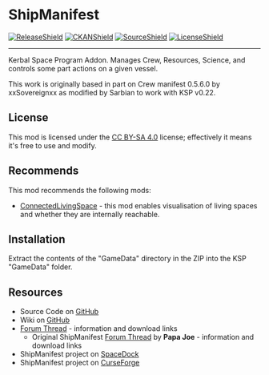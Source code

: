 ShipManifest
============

[![ReleaseShield]][release] [![CKANShield]][CKAN] [![SourceShield]][GitHub] [![LicenseShield]][License]

***

Kerbal Space Program Addon.  Manages Crew, Resources, Science, and controls some part actions on a given vessel.

This work is originally based in part on Crew manifest 0.5.6.0 by xxSovereignxx as modified by Sarbian to work with KSP v0.22.

## License
This mod is licensed under the [CC BY-SA 4.0][License] license; effectively it means it's free to use and modify.

## Recommends
This mod recommends the following mods:
* [ConnectedLivingSpace][CLS] - this mod enables visualisation of living spaces and whether they are internally reachable.

## Installation
Extract the contents of the "GameData" directory in the ZIP into the KSP "GameData" folder.

## Resources
* Source Code on [GitHub][GitHub]
* Wiki on [GitHub][GHWiki]
* [Forum Thread][ForumThread] - information and download links
  - Original ShipManifest [Forum Thread][OriginalFT] by **Papa Joe** - information and download links
* ShipManifest project on [SpaceDock][SpaceDock]
* ShipManifest project on [CurseForge][CurseForge]

[License]: https://creativecommons.org/licenses/by-sa/4.0/legalcode
[ForumThread]: https://forum.kerbalspaceprogram.com/index.php?showtopic=192129
[OriginalFT]: https://forum.kerbalspaceprogram.com/index.php?showtopic=56643
[GitHub]: https://github.com/mwerle/ShipManifest/
[GHWiki]: https://github.com/PapaJoesSoup/ShipManifest/wiki
[SpaceDock]: https://spacedock.info/mod/189/ShipManifest
[CurseForge]: https://www.curseforge.com/kerbal/ksp-mods/shipmanifest

[ReleaseShield]: https://img.shields.io/github/v/release/mwerle/ShipManifest?include_prereleases
[CKANShield]: https://img.shields.io/badge/CKAN-Indexed-brightgreen.svg
[SourceShield]: https://img.shields.io/badge/source%20code-github-yellowgreen
[LicenseShield]: https://img.shields.io/badge/license-CC%20BY--NC--SA%204.0-lightgrey

[release]: https://github.com/mwerle/ShipManifest/releases/latest
[CKAN]: https://github.com/KSP-CKAN/CKAN
[CLS]: https://forum.kerbalspaceprogram.com/index.php?showtopic=192130
